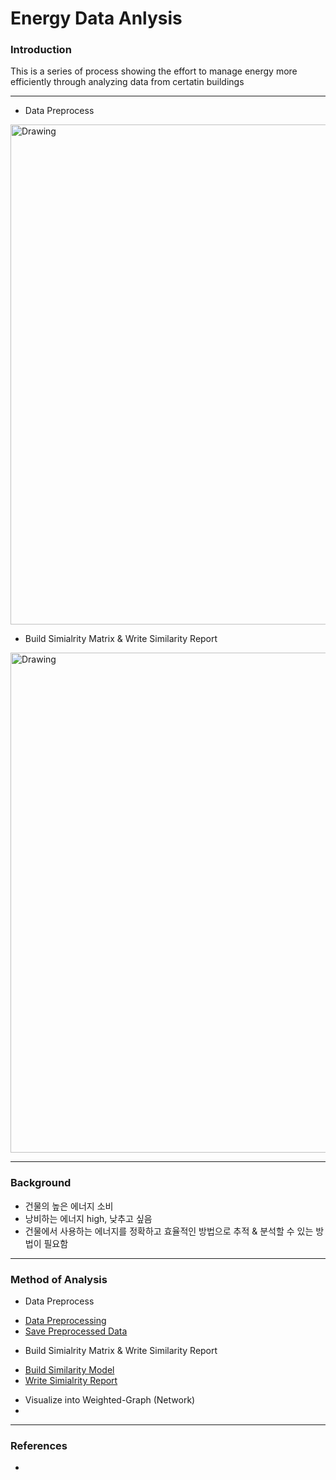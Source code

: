 # Energy Data Anlysis

### Introduction

This is a series of process showing the effort to manage energy more efficiently through analyzing data from certatin buildings  


---
* Data Preprocess
 <img src="https://raw.githubusercontent.com/jhyun0919/EnergyData_jhyun/master/docs/images/스크린샷%202016-05-22%20오후%207.23.54.jpg" alt="Drawing" style="width: 800px;"/>  

* Build Simialrity Matrix & Write Similarity Report
 <img src="https://raw.githubusercontent.com/jhyun0919/EnergyData_jhyun/master/docs/images/스크린샷%202016-05-22%20오후%207.22.42.jpg" alt="Drawing" style="width: 800px;"/>

---
### Background
 
 * 건물의 높은 에너지 소비
 * 낭비하는 에너지 high, 낮추고 싶음
 * 건물에서 사용하는 에너지를 정확하고 효율적인 방법으로 추적 & 분석할 수 있는 방법이 필요함

---
### Method of Analysis

 * Data Preprocess
  - [Data Preprocessing](https://github.com/jhyun0919/EnergyData_jhyun/blob/master/docs/01_01.%20Data%20Preprocessing.ipynb)
  - [Save Preprocessed Data](https://github.com/jhyun0919/EnergyData_jhyun/blob/master/docs/01_02.%20Save%20Preprocessed%20Data.ipynb)
 * Build Simialrity Matrix & Write Similarity Report
  - [Build Similarity Model](https://github.com/jhyun0919/EnergyData_jhyun/blob/master/docs/02_01.%20Build%20Similarity%20Model.ipynb)
  - [Write Simialrity Report](https://github.com/jhyun0919/EnergyData_jhyun/blob/master/docs/02_02.%20Write%20Similarity%20Report.ipynb)
 * Visualize into Weighted-Graph (Network)
 * 
 
---
### References

 * 



